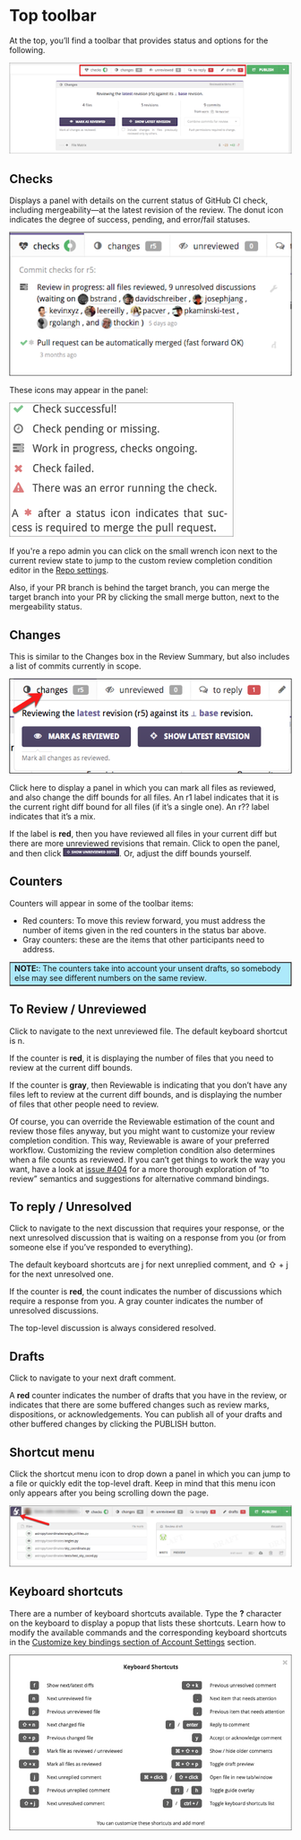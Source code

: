 # Top toolbar

At the top, you’ll find a toolbar that provides status and options for the following.

![alt_text](images/toptoolbar_1.png "")

## Checks
Displays a panel with details on the current status of GitHub CI check, including mergeability—at the latest revision of the review. The donut icon indicates the degree of success, pending, and error/fail statuses.

![alt_text](images/toptoolbar_2.png "")
<br>

These icons may appear in the panel:

![alt_text](images/toptoolbar_3.png "")
<br>

If you're a repo admin you can click on the small wrench icon next to the current review state to jump to the custom review completion condition editor in the [Repo settings](repositories.md).

Also, if your PR branch is behind the target branch, you can merge the target branch into your PR by clicking the small merge button, next to the mergeability status.

## Changes
This is similar to the Changes box in the Review Summary, but also includes a list of commits currently in scope.

![alt_text](images/toptoolbar_4.png "")
<br>

Click here to display a panel in which you can mark all files as reviewed, and also change the diff bounds for all files. An r1 label indicates that it is the current right diff bound for all files (if it’s a single one). An r?? label indicates that it’s a mix.

If the label is **red**, then you have reviewed all files in your current diff but there are more unreviewed revisions that remain. Click to open the panel, and then click ![alt_text](images/toptoolbar_5.png ""). Or, adjust the diff bounds yourself. 

## Counters

Counters will appear in some of the toolbar items:

*   Red counters: To move this review forward, you must address the number of items given in the red counters in the status bar above.
*   Gray counters: these are the items that other participants need to address.


<table border ="1", bgcolor="ADE9FB">
<tbody>
<tr>
<td><strong>NOTE:</strong>: The counters take into account your unsent drafts, so somebody else may see different numbers on the same review.</td>
</tr>
</tbody>
</table>

## To Review / Unreviewed
Click to navigate to the next unreviewed file. The default keyboard shortcut is n.

If the counter is **red**, it is displaying the number of files that you need to review at the current diff bounds. 

If the counter is **gray**, then Reviewable is indicating that you don’t have any files left to review at the current diff bounds, and is displaying the number of files that other people need to review. 

Of course, you can override the Reviewable estimation of the count and review those files anyway, but you might want to customize your review completion condition. This way, Reviewable is aware of your preferred workflow. Customizing the review completion condition also determines when a file counts as reviewed. If you can’t get things to work the way you want, have a look at [issue #404](https://github.com/Reviewable/Reviewable/issues/404) for a more thorough exploration of “to review” semantics and suggestions for alternative command bindings.

## To reply / Unresolved 
Click to navigate to the next discussion that requires your response, or the next unresolved discussion that is waiting on a response from you (or from someone else if you’ve responded to everything). 

The default keyboard shortcuts are j for next unreplied comment, and ⇧ + j for the next unresolved one.

If the counter is **red**, the count indicates the number of discussions which require a response from you. A gray counter indicates the number of unresolved discussions. 

The top-level discussion is always considered resolved.

## Drafts
Click to navigate to your next draft comment.

A **red** counter indicates the number of drafts that you have in the review, or indicates that there are some buffered changes such as review marks, dispositions, or acknowledgements. You can publish all of your drafts and other buffered changes by clicking the PUBLISH button.

## Shortcut menu
Click the shortcut menu icon to drop down a panel in which you can jump to a file or quickly edit the top-level draft.  Keep in mind that this menu icon only appears after you being scrolling down the page.

![alt_text](images/toptoolbar_6.png "")
<br>

## Keyboard shortcuts
There are a number of keyboard shortcuts available. Type the **?** character on the keyboard to display a popup that lists these shortcuts. Learn how to modify the available commands and the corresponding keyboard shortcuts in the [Customize key bindings section of Account Settings](accountsettings.md) section.  

![alt_text](images/toptoolbar_7.png "")
<br>
